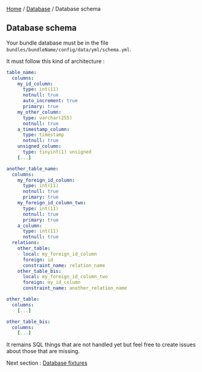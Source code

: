 [Home](../README.md) / [Database](../database.md) / Database schema

## Database schema

Your bundle database must be in the file `bundles/bundleName/config/data/yml/schema.yml`.

It must follow this kind of architecture :

```yaml
table_name: 
  columns:
    my_id_column:
      type: int(11)
      notnull: true
      auto_increment: true
      primary: true
    my_other_column:
      type: varchar(255)
      notnull: true
    a_timestamp_column:
      type: timestamp
      notnull: true
    unsigned_column:
      type: tinyint(1) unsigned
    [...]

another_table_name: 
  columns:
    my_foreign_id_column:
      type: int(11)
      notnull: true
      primary: true
    my_foreign_id_column_two:
      type: int(11)
      notnull: true
      primary: true
    a_column:
      type: int(11)
      notnull: true
  relations:
    other_table:
      local: my_foreign_id_column
      foreign: id
      constraint_name: relation_name
    other_table_bis:
      local: my_foreign_id_column_two
      foreign: my_id_column
      constraint_name: another_relation_name

other_table: 
  columns:
    [...]

other_table_bis: 
  columns:
    [...]
```

It remains SQL things that are not handled yet but feel free to create issues about those that are missing.

Next section : [Database fixtures](fixtures.md)
